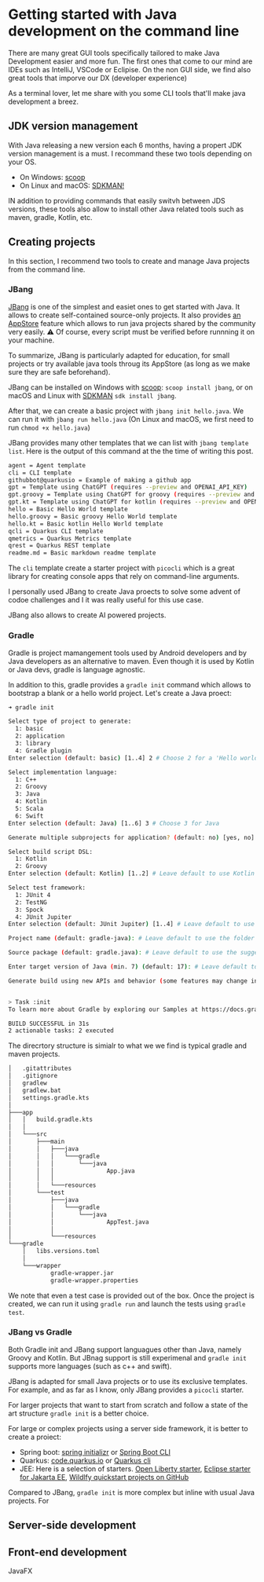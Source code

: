 # Getting started with Java development on the command line

There are many great GUI tools specifically tailored to make Java Development easier and more fun. The first ones that come to our mind are IDEs such as IntelliJ, VSCode or Eclipise. On the non GUI side, we find also great tools that imporve our DX (developer experience)

As a terminal lover, let me share with you some CLI tools that'll make java development a breez.

## JDK version management

With Java releasing a new version each 6 months, having a propert JDK version management is a must. I recommand these two tools depending on your OS.

- On Windows: [scoop](https://scoop.sh/)
- On Linux and macOS: [SDKMAN!](https://sdkman.io/)

IN addition to providing commands that easily switvh between JDS versions, these tools also allow to install other Java related tools such as maven, gradle, Kotlin, etc.

## Creating projects

In this section, I recommend two tools to create and manage Java projects from the command line.

### JBang

[JBang](https://www.jbang.dev/) is one of the simplest and easiet ones to get started with Java.
It allows to create self-contained source-only projects.
It also provides [an AppStore](https://www.jbang.dev/appstore/) feature which allows to run java projects shared by the community very easily.
⚠ Of course, every script must be verified before runnning it on your machine.

To summarize, JBang is particularly adapted for education, for small projects or try available java tools throug its AppStore (as long as we make sure they are safe beforehand).

JBang can be installed on Windows with [scoop](https://scoop.sh/): `scoop install jbang`, or on macOS and Linux with [SDKMAN](https://sdkman.io/) `sdk install jbang`.

After that, we can create a basic project with `jbang init hello.java`. We can run it with `jbang run hello.java` (On Linux and macOS, we first need to run `chmod +x hello.java`)

JBang provides many other templates that we can list with `jbang template list`.
Here is the output of this command at the the time of writing this post.

```sh
agent = Agent template
cli = CLI template
githubbot@quarkusio = Example of making a github app
gpt = Template using ChatGPT (requires --preview and OPENAI_API_KEY)
gpt.groovy = Template using ChatGPT for groovy (requires --preview and OPENAI_API_KEY)
gpt.kt = Template using ChatGPT for kotlin (requires --preview and OPENAI_API_KEY)
hello = Basic Hello World template
hello.groovy = Basic groovy Hello World template
hello.kt = Basic kotlin Hello World template
qcli = Quarkus CLI template
qmetrics = Quarkus Metrics template
qrest = Quarkus REST template
readme.md = Basic markdown readme template
```

The `cli` template create a starter project with `picocli` which is a great library for creating console apps that rely on command-line arguments.

I personally used JBang to create Java proects to solve some advent of codoe challenges and I it was really useful for this use case.

JBang also allows to create AI powered projects.

### Gradle

Gradle is project mamangement tools used by Android developers and by Java developers as an alternative to maven.
Even though it is used by Kotlin or Java devs, gradle is language agnostic.

In addition to this, gradle provides a `gradle init` command which allows to bootstrap a blank or a hello world project. Let's create a Java proect:

```sh
➜ gradle init

Select type of project to generate:
  1: basic
  2: application
  3: library
  4: Gradle plugin
Enter selection (default: basic) [1..4] 2 # Choose 2 for a 'Hello world' project

Select implementation language:
  1: C++
  2: Groovy
  3: Java
  4: Kotlin
  5: Scala
  6: Swift
Enter selection (default: Java) [1..6] 3 # Choose 3 for Java

Generate multiple subprojects for application? (default: no) [yes, no]

Select build script DSL:
  1: Kotlin
  2: Groovy
Enter selection (default: Kotlin) [1..2] # Leave default to use Kotlin script for the build file

Select test framework:
  1: JUnit 4
  2: TestNG
  3: Spock
  4: JUnit Jupiter
Enter selection (default: JUnit Jupiter) [1..4] # Leave default to use JUnit Jupiter

Project name (default: gradle-java): # Leave default to use the folder name as the project name

Source package (default: gradle.java): # Leave default to use the suggested package name

Enter target version of Java (min. 7) (default: 17): # Leave default to use your current Java version

Generate build using new APIs and behavior (some features may change in the next minor release)? (default: no) [yes, no]


> Task :init
To learn more about Gradle by exploring our Samples at https://docs.gradle.org/8.5/samples/sample_building_java_applications.html

BUILD SUCCESSFUL in 31s
2 actionable tasks: 2 executed
```

The direcrtory structure is simialr to what we we find is typical gradle and maven projects.

```sh
│   .gitattributes
│   .gitignore
│   gradlew
│   gradlew.bat
│   settings.gradle.kts
│
├───app
│   │   build.gradle.kts
│   │
│   └───src
│       ├───main
│       │   ├───java
│       │   │   └───gradle
│       │   │       └───java
│       │   │               App.java
│       │   │
│       │   └───resources
│       └───test
│           ├───java
│           │   └───gradle
│           │       └───java
│           │               AppTest.java
│           │
│           └───resources
└───gradle
    │   libs.versions.toml
    │
    └───wrapper
            gradle-wrapper.jar
            gradle-wrapper.properties
```

We note that even a test case is provided out of the box.
Once the project is created, we can run it using `gradle run` and launch the tests using `gradle test`.

### JBang vs Gradle

Both Gradle init and JBang support languagues other than Java, namely Groovy and Kotlin. But JBnag support is still experimenal and `gradle init` supports more languages (such as c++ and swift).

JBang is adapted for small Java projects or to use its exclusive templates.
For example, and as far as I know, only JBang provides a `picocli` starter.

For larger projects that want to start from scratch and follow a state of the art structure `gradle init` is a better choice.

For large or complex projects using a server side framework, it is better to create a proiect:

- Spring boot: [spring initializr](https://start.spring.io/) or [Spring Boot CLI](https://docs.spring.io/spring-boot/docs/current/reference/html/cli.html)
- Quarkus: [code.quarkus.io](https://code.quarkus.io/) or [Quarkus cli](https://quarkus.io/guides/cli-tooling)
- JEE: Here is a selection of starters. [Open Liberty starter](https://openliberty.io/start/), [Eclipse starter for Jakarta EE](https://start.jakarta.ee/), [Wildlfy quickstart projects on GitHub](https://github.com/wildfly/quickstart)

Compared to JBang, `gradle init` is more complex but inline with usual Java projects.
For

## Server-side development

## Front-end development

JavaFX
